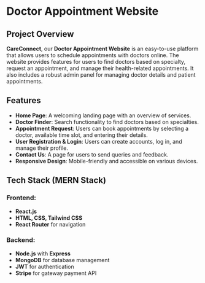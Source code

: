 # Doctor Appointment Website

## Project Overview

**CareConnect**, our **Doctor Appointment Website** is an easy-to-use platform that allows users to schedule appointments with doctors online. The website provides features for users to find doctors based on specialty, request an appointment, and manage their health-related appointments. It also includes a robust admin panel for managing doctor details and patient appointments.

## Features

- **Home Page**: A welcoming landing page with an overview of services.
- **Doctor Finder**: Search functionality to find doctors based on specialties.
- **Appointment Request**: Users can book appointments by selecting a doctor, available time slot, and entering their details.
- **User Registration & Login**: Users can create accounts, log in, and manage their profile.
- **Contact Us**: A page for users to send queries and feedback.
- **Responsive Design**: Mobile-friendly and accessible on various devices.

## Tech Stack (MERN Stack)

### Frontend:
- **React.js**
- **HTML, CSS, Tailwind CSS**
- **React Router** for navigation

### Backend:
- **Node.js** with **Express**
- **MongoDB** for database management
- **JWT** for authentication
- **Stripe** for gateway payment API
